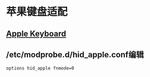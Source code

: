 # 苹果键盘适配

## [Apple Keyboard](https://wiki.archlinux.org/title/Apple_Keyboard)

## /etc/modprobe.d/hid_apple.conf编辑

``` text
options hid_apple fnmode=0
```
